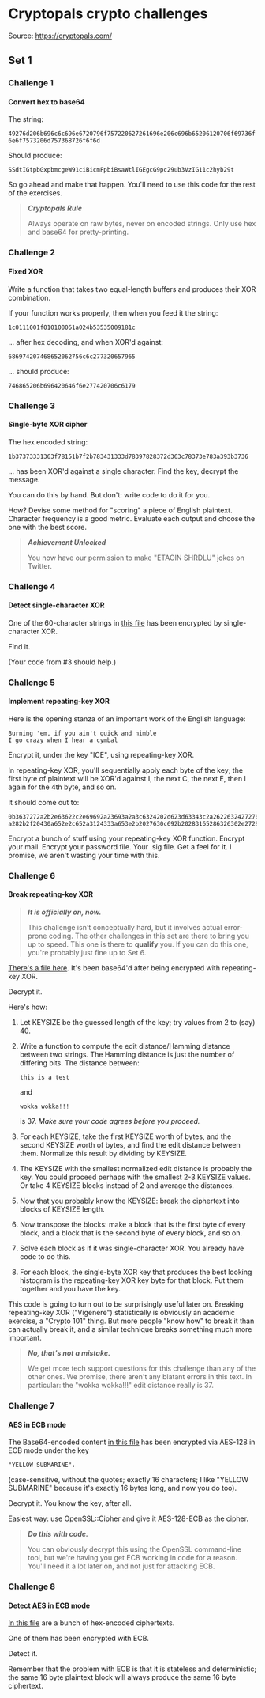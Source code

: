 # Cryptopals crypto challenges

Source: https://cryptopals.com/

## Set 1

### Challenge 1

#### Convert hex to base64

The string:

`49276d206b696c6c696e6720796f757220627261696e206c696b65206120706f69736f6e6f7573206d757368726f6f6d`

Should produce:

`SSdtIGtpbGxpbmcgeW91ciBicmFpbiBsaWtlIGEgcG9pc29ub3VzIG11c2hyb29t`

So go ahead and make that happen. You'll need to use this code for the rest of the exercises.

> **_Cryptopals Rule_** 
> 
> Always operate on raw bytes, never on encoded strings. Only use hex and base64 for pretty-printing.

### Challenge 2

#### Fixed XOR

Write a function that takes two equal-length buffers and produces their XOR combination.

If your function works properly, then when you feed it the string:

`1c0111001f010100061a024b53535009181c`

... after hex decoding, and when XOR'd against:

`686974207468652062756c6c277320657965`

... should produce:

`746865206b696420646f6e277420706c6179`

### Challenge 3

#### Single-byte XOR cipher

The hex encoded string:

`1b37373331363f78151b7f2b783431333d78397828372d363c78373e783a393b3736`

... has been XOR'd against a single character. Find the key, decrypt the message.

You can do this by hand. But don't: write code to do it for you.

How? Devise some method for "scoring" a piece of English plaintext. Character frequency is a good metric. Evaluate each output and choose the one with the best score.

> **_Achievement Unlocked_**
> 
> You now have our permission to make "ETAOIN SHRDLU" jokes on Twitter.

### Challenge 4

#### Detect single-character XOR

One of the 60-character strings in [this file](src/main/resources/set01/challenge04.txt) has been encrypted by single-character XOR.

Find it.

(Your code from #3 should help.)

### Challenge 5

#### Implement repeating-key XOR

Here is the opening stanza of an important work of the English language:

```
Burning 'em, if you ain't quick and nimble
I go crazy when I hear a cymbal
```

Encrypt it, under the key "ICE", using repeating-key XOR.

In repeating-key XOR, you'll sequentially apply each byte of the key; the first byte of plaintext will be XOR'd against 
I, the next C, the next E, then I again for the 4th byte, and so on.

It should come out to:

```
0b3637272a2b2e63622c2e69692a23693a2a3c6324202d623d63343c2a26226324272765272
a282b2f20430a652e2c652a3124333a653e2b2027630c692b20283165286326302e27282f
```

Encrypt a bunch of stuff using your repeating-key XOR function. Encrypt your mail. Encrypt your password file. Your 
.sig file. Get a feel for it. I promise, we aren't wasting your time with this.

### Challenge 6

#### Break repeating-key XOR

> **_It is officially on, now._**
> 
> This challenge isn't conceptually hard, but it involves actual error-prone coding. The other challenges in this set 
> are there to bring you up to speed. This one is there to **qualify** you. If you can do this one, you're probably just 
> fine up to Set 6.

[There's a file here](src/main/resources/set01/challenge06.txt). It's been base64'd after being encrypted with 
repeating-key XOR.

Decrypt it.

Here's how:
1. Let KEYSIZE be the guessed length of the key; try values from 2 to (say) 40.
2. Write a function to compute the edit distance/Hamming distance between two strings. The Hamming distance is just the
number of differing bits. The distance between:

    `this is a test`

    and

    `wokka wokka!!!`

    is 37. _Make sure your code agrees before you proceed._
3. For each KEYSIZE, take the first KEYSIZE worth of bytes, and the second KEYSIZE worth of bytes, and find the edit 
distance between them. Normalize this result by dividing by KEYSIZE.
4. The KEYSIZE with the smallest normalized edit distance is probably the key. You could proceed perhaps with the 
smallest 2-3 KEYSIZE values. Or take 4 KEYSIZE blocks instead of 2 and average the distances.
5. Now that you probably know the KEYSIZE: break the ciphertext into blocks of KEYSIZE length.
6. Now transpose the blocks: make a block that is the first byte of every block, and a block that is the second byte of 
every block, and so on.
7. Solve each block as if it was single-character XOR. You already have code to do this.
8. For each block, the single-byte XOR key that produces the best looking histogram is the repeating-key XOR key byte 
for that block. Put them together and you have the key.

This code is going to turn out to be surprisingly useful later on. Breaking repeating-key XOR ("Vigenere") statistically 
is obviously an academic exercise, a "Crypto 101" thing. But more people "know how" to break it than can actually break 
it, and a similar technique breaks something much more important.

> **_No, that's not a mistake._**
> 
> We get more tech support questions for this challenge than any of the other ones. We promise, there aren't any blatant 
> errors in this text. In particular: the "wokka wokka!!!" edit distance really is 37.

### Challenge 7

#### AES in ECB mode

The Base64-encoded content [in this file](src/main/resources/set01/challenge07.txt) has been encrypted via AES-128 in 
ECB mode under the key

`"YELLOW SUBMARINE".`

(case-sensitive, without the quotes; exactly 16 characters; I like "YELLOW SUBMARINE" because it's exactly 16 bytes long, and now you do too).

Decrypt it. You know the key, after all.

Easiest way: use OpenSSL::Cipher and give it AES-128-ECB as the cipher.

> **_Do this with code._**
> 
> You can obviously decrypt this using the OpenSSL command-line tool, but we're having you get ECB working in code for a 
> reason. You'll need it a lot later on, and not just for attacking ECB.

### Challenge 8

#### Detect AES in ECB mode

[In this file](src/main/resources/set01/challenge08.txt) are a bunch of hex-encoded ciphertexts.

One of them has been encrypted with ECB.

Detect it.

Remember that the problem with ECB is that it is stateless and deterministic; the same 16 byte plaintext block will 
always produce the same 16 byte ciphertext.